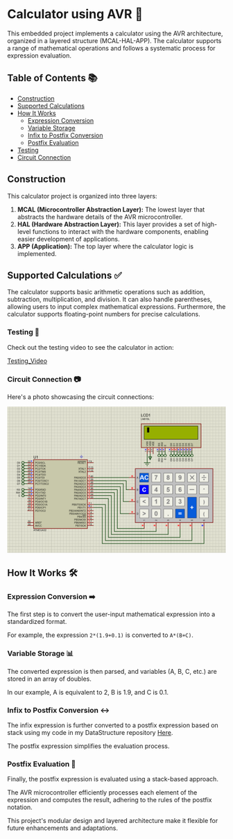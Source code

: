 # Calculator using AVR 🧮

This embedded project implements a calculator using the AVR architecture, organized in a layered structure (MCAL-HAL-APP). The calculator supports a range of mathematical operations and follows a systematic process for expression evaluation.

## Table of Contents 📚

- [Construction](#construction-)
- [Supported Calculations](#supported-calculations-)
- [How It Works](#how-it-works-)
  - [Expression Conversion](#expression-conversion-)
  - [Variable Storage](#variable-storage-)
  - [Infix to Postfix Conversion](#infix-to-postfix-conversion-)
  - [Postfix Evaluation](#postfix-evaluation-)
- [Testing](#testing-)
- [Circuit Connection](#circuit-connection-)

## Construction

This calculator project is organized into three layers:

1. **MCAL (Microcontroller Abstraction Layer):** The lowest layer that abstracts the hardware details of the AVR microcontroller.
2. **HAL (Hardware Abstraction Layer):** This layer provides a set of high-level functions to interact with the hardware components, enabling easier development of applications.
3. **APP (Application):** The top layer where the calculator logic is implemented.

## Supported Calculations ✅

The calculator supports basic arithmetic operations such as addition, subtraction, multiplication, and division. It can also handle parentheses, allowing users to input complex mathematical expressions. Furthermore, the calculator supports floating-point numbers for precise calculations.

### Testing 🎥

Check out the testing video to see the calculator in action:

[Testing_Video](\Stimulation\Testing_Video.mp4)

### Circuit Connection 📷

Here's a photo showcasing the circuit connections:

![Circuit_Connection](\Stimulation\Circuit_Connection.png)

## How It Works 🛠️

### Expression Conversion ➡️

The first step is to convert the user-input mathematical expression into a standardized format.

For example, the expression `2*(1.9+0.1)` is converted to `A*(B+C)`.

### Variable Storage 📊

The converted expression is then parsed, and variables (A, B, C, etc.) are stored in an array of doubles.

In our example, A is equivalent to 2, B is 1.9, and C is 0.1.

### Infix to Postfix Conversion ↔️

The infix expression is further converted to a postfix expression based on stack using my code in my DataStructure repository [Here](https://github.com/hamed2634/Data_Structure/tree/master/infix%20to%20postfix%20using%20stack). 

The postfix expression simplifies the evaluation process.

### Postfix Evaluation 🔄

Finally, the postfix expression is evaluated using a stack-based approach. 

The AVR microcontroller efficiently processes each element of the expression and computes the result, adhering to the rules of the postfix notation.

This project's modular design and layered architecture make it flexible for future enhancements and adaptations.
